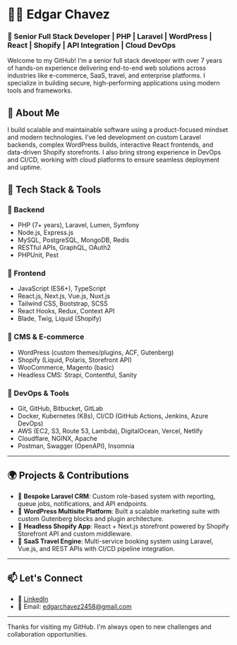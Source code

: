 # 👨‍💻 Edgar Chavez  
### 🚀 Senior Full Stack Developer | PHP | Laravel | WordPress | React | Shopify | API Integration | Cloud DevOps

Welcome to my GitHub! I'm a senior full stack developer with over 7 years of hands-on experience delivering end-to-end web solutions across industries like e-commerce, SaaS, travel, and enterprise platforms. I specialize in building secure, high-performing applications using modern tools and frameworks.

## 💼 About Me

I build scalable and maintainable software using a product-focused mindset and modern technologies. I’ve led development on custom Laravel backends, complex WordPress builds, interactive React frontends, and data-driven Shopify storefronts. I also bring strong experience in DevOps and CI/CD, working with cloud platforms to ensure seamless deployment and uptime.

## 🧰 Tech Stack & Tools

### 🔹 Backend
- PHP (7+ years), Laravel, Lumen, Symfony
- Node.js, Express.js
- MySQL, PostgreSQL, MongoDB, Redis
- RESTful APIs, GraphQL, OAuth2
- PHPUnit, Pest

### 🔹 Frontend
- JavaScript (ES6+), TypeScript
- React.js, Next.js, Vue.js, Nuxt.js
- Tailwind CSS, Bootstrap, SCSS
- React Hooks, Redux, Context API
- Blade, Twig, Liquid (Shopify)

### 🔹 CMS & E-commerce
- WordPress (custom themes/plugins, ACF, Gutenberg)
- Shopify (Liquid, Polaris, Storefront API)
- WooCommerce, Magento (basic)
- Headless CMS: Strapi, Contentful, Sanity

### 🔹 DevOps & Tools
- Git, GitHub, Bitbucket, GitLab
- Docker, Kubernetes (K8s), CI/CD (GitHub Actions, Jenkins, Azure DevOps)
- AWS (EC2, S3, Route 53, Lambda), DigitalOcean, Vercel, Netlify
- Cloudflare, NGINX, Apache
- Postman, Swagger (OpenAPI), Insomnia

---

## 🌍 Projects & Contributions

- 🔹 **Bespoke Laravel CRM**: Custom role-based system with reporting, queue jobs, notifications, and API endpoints.
- 🔹 **WordPress Multisite Platform**: Built a scalable marketing suite with custom Gutenberg blocks and plugin architecture.
- 🔹 **Headless Shopify App**: React + Next.js storefront powered by Shopify Storefront API and custom middleware.
- 🔹 **SaaS Travel Engine**: Multi-service booking system using Laravel, Vue.js, and REST APIs with CI/CD pipeline integration.

---

## 📫 Let's Connect

- 🔗 [LinkedIn](https://www.linkedin.com/in//)
- 📧 Email: edgarchavez2458@gmail.com

---

Thanks for visiting my GitHub. I'm always open to new challenges and collaboration opportunities.

